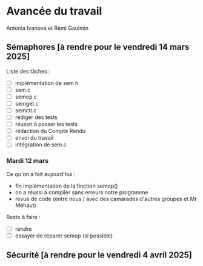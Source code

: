 # Avancée du travail

Antonia Ivanova et Rémi Gaulmin

## Sémaphores [à rendre pour le vendredi 14 mars 2025]

Liste des tâches : 
* [ ] implémentation de sem.h 
* [ ] sem.c
* [ ] semop.c
* [ ] semget.c
* [ ] semctl.c
* [ ] rédiger des tests
* [ ] réussir à passer les tests
* [ ] rédaction du Compte Rendu
* [ ] envoi du travail
* [ ] intégration de sem.c

### Mardi 12 mars

Ce qu'on a fait aujourd'hui : 
 - fin implémentation de la finction semop()
 - on a réussi à compiler sans erreurs notre programme
 - revue de code (entre nous / avec des camarades d'autres groupes et Mr Méhaut)

Reste à faire : 
* [ ] rendre 
* [ ] essayer de réparer semop (si possible)

## Sécurité [à rendre pour le vendredi 4 avril 2025]
